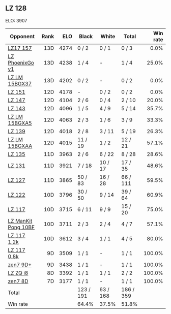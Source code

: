 ## LZ 128 ##

ELO: 3907

Opponent | Rank | ELO | Black | White | Total | Win rate
---------|-----:|----:|-------|-------|-------|-------:
[LZ17 157](LZ17%20157.md) | 13D | 4274 | 0 / 2 | 0 / 1 | 0 / 3 | 0.0%
[LZ PhoenixGo v1](LZ%20PhoenixGo%20v1.md) | 13D | 4238 | 1 / 4 | - | 1 / 4 | 25.0%
[LZ LM 15BGX37](LZ%20LM%2015BGX37.md) | 13D | 4202 | 0 / 2 | - | 0 / 2 | 0.0%
[LZ 151](LZ%20151.md) | 12D | 4178 | - | 0 / 2 | 0 / 2 | 0.0%
[LZ 147](LZ%20147.md) | 12D | 4104 | 2 / 6 | 0 / 4 | 2 / 10 | 20.0%
[LZ 143](LZ%20143.md) | 12D | 4096 | 1 / 5 | 4 / 9 | 5 / 14 | 35.7%
[LZ LM 15BGXA5](LZ%20LM%2015BGXA5.md) | 12D | 4063 | 2 / 3 | 1 / 6 | 3 / 9 | 33.3%
[LZ 139](LZ%20139.md) | 12D | 4018 | 2 / 8 | 3 / 11 | 5 / 19 | 26.3%
[LZ LM 15BGXAA](LZ%20LM%2015BGXAA.md) | 12D | 4015 | 11 / 19 | 1 / 2 | 12 / 21 | 57.1%
[LZ 135](LZ%20135.md) | 11D | 3963 | 2 / 6 | 6 / 22 | 8 / 28 | 28.6%
[LZ 131](LZ%20131.md) | 11D | 3921 | 7 / 18 | 10 / 17 | 17 / 35 | 48.6%
[LZ 127](LZ%20127.md) | 11D | 3865 | 50 / 83 | 16 / 28 | 66 / 111 | 59.5%
[LZ 122](LZ%20122.md) | 10D | 3796 | 30 / 50 | 9 / 14 | 39 / 64 | 60.9%
[LZ 117](LZ%20117.md) | 10D | 3715 | 6 / 11 | 9 / 9 | 15 / 20 | 75.0%
[LZ ManKit Pong 10BF](LZ%20ManKit%20Pong%2010BF.md) | 10D | 3711 | 2 / 3 | 2 / 4 | 4 / 7 | 57.1%
[LZ 117 1.2k](LZ%20117%201.2k.md) | 10D | 3612 | 3 / 4 | 1 / 1 | 4 / 5 | 80.0%
[LZ 117 0.8k](LZ%20117%200.8k.md) | 9D | 3509 | 1 / 1 | - | 1 / 1 | 100.0%
[zen7 9D+](zen7%209D+.md) | 9D | 3438 | 1 / 1 | - | 1 / 1 | 100.0%
[LZ ZQ i8](LZ%20ZQ%20i8.md) | 8D | 3392 | 1 / 1 | 1 / 1 | 2 / 2 | 100.0%
[zen7 8D](zen7%208D.md) | 7D | 3177 | 1 / 1 | - | 1 / 1 | 100.0%
Total | | | 123 / 191 | 63 / 168 | 186 / 359 | 
Win rate| | | 64.4% | 37.5% | 51.8% | 
